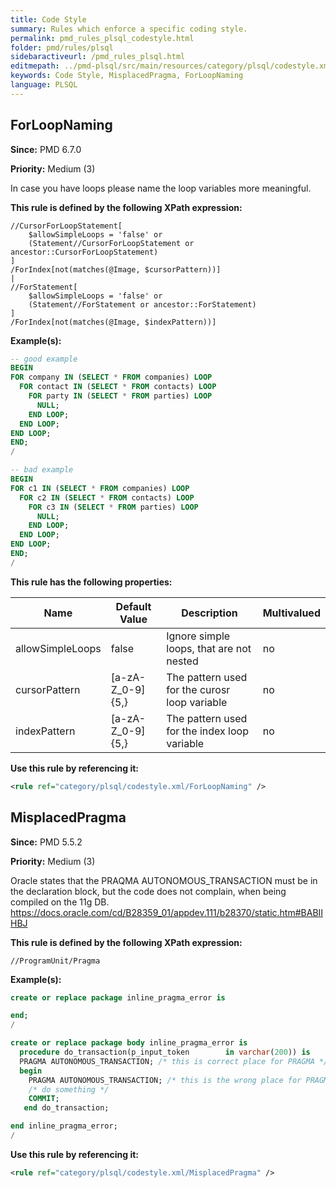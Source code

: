 ```yaml
---
title: Code Style
summary: Rules which enforce a specific coding style.
permalink: pmd_rules_plsql_codestyle.html
folder: pmd/rules/plsql
sidebaractiveurl: /pmd_rules_plsql.html
editmepath: ../pmd-plsql/src/main/resources/category/plsql/codestyle.xml
keywords: Code Style, MisplacedPragma, ForLoopNaming
language: PLSQL
---
```

## ForLoopNaming

**Since:** PMD 6.7.0

**Priority:** Medium (3)

In case you have loops please name the loop variables more meaningful.

**This rule is defined by the following XPath expression:**
``` xpath
//CursorForLoopStatement[
    $allowSimpleLoops = 'false' or
    (Statement//CursorForLoopStatement or ancestor::CursorForLoopStatement)
]
/ForIndex[not(matches(@Image, $cursorPattern))]
|
//ForStatement[
    $allowSimpleLoops = 'false' or
    (Statement//ForStatement or ancestor::ForStatement)
]
/ForIndex[not(matches(@Image, $indexPattern))]
```

**Example(s):**

``` sql
-- good example
BEGIN
FOR company IN (SELECT * FROM companies) LOOP
  FOR contact IN (SELECT * FROM contacts) LOOP
    FOR party IN (SELECT * FROM parties) LOOP
      NULL;
    END LOOP;
  END LOOP;
END LOOP;
END;
/

-- bad example
BEGIN
FOR c1 IN (SELECT * FROM companies) LOOP
  FOR c2 IN (SELECT * FROM contacts) LOOP
    FOR c3 IN (SELECT * FROM parties) LOOP
      NULL;
    END LOOP;
  END LOOP;
END LOOP;
END;
/
```

**This rule has the following properties:**

|Name|Default Value|Description|Multivalued|
|----|-------------|-----------|-----------|
|allowSimpleLoops|false|Ignore simple loops, that are not nested|no|
|cursorPattern|[a-zA-Z_0-9]{5,}|The pattern used for the curosr loop variable|no|
|indexPattern|[a-zA-Z_0-9]{5,}|The pattern used for the index loop variable|no|

**Use this rule by referencing it:**
``` xml
<rule ref="category/plsql/codestyle.xml/ForLoopNaming" />
```

## MisplacedPragma

**Since:** PMD 5.5.2

**Priority:** Medium (3)

Oracle states that the PRAQMA AUTONOMOUS_TRANSACTION must be in the declaration block,
but the code does not complain, when being compiled on the 11g DB.
https://docs.oracle.com/cd/B28359_01/appdev.111/b28370/static.htm#BABIIHBJ

**This rule is defined by the following XPath expression:**
``` xpath
//ProgramUnit/Pragma
```

**Example(s):**

``` sql
create or replace package inline_pragma_error is

end;
/

create or replace package body inline_pragma_error is
  procedure do_transaction(p_input_token        in varchar(200)) is
  PRAGMA AUTONOMOUS_TRANSACTION; /* this is correct place for PRAGMA */
  begin
    PRAGMA AUTONOMOUS_TRANSACTION; /* this is the wrong place for PRAGMA -> violation */
    /* do something */
    COMMIT;
   end do_transaction;

end inline_pragma_error;
/
```

**Use this rule by referencing it:**
``` xml
<rule ref="category/plsql/codestyle.xml/MisplacedPragma" />
```

